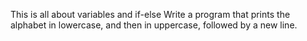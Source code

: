 This is all about variables and if-else
Write a program that prints the alphabet in lowercase, and then in uppercase, followed by a new line.
